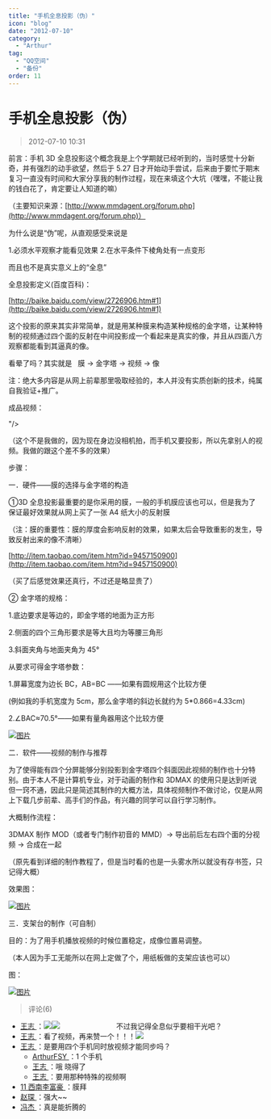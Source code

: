 ```yaml
---
title: "手机全息投影（伪）"
icon: "blog"
date: "2012-07-10"
category:
  - "Arthur"
tag:
  - "QQ空间"
  - "备份"
order: 11
---
```

# 手机全息投影（伪）

> 2012-07-10 10:31

前言：手机 3D 全息投影这个概念我是上个学期就已经听到的，当时感觉十分新奇，并有强烈的动手欲望，然后于 5.27 日才开始动手尝试，后来由于要忙于期末复习一直没有时间和大家分享我的制作过程，现在来填这个大坑（嘿嘿，不能让我的钱白花了，肯定要让人知道的嘛）

（主要知识来源：[http://www.mmdagent.org/forum.php](http://www.mmdagent.org/forum.php)）

为什么说是“伪”呢，从直观感受来说是

1.必须水平观察才能看见效果 2.在水平条件下棱角处有一点变形

而且也不是真实意义上的“全息”

全息投影定义(百度百科)：

[http://baike.baidu.com/view/2726906.htm#1](http://baike.baidu.com/view/2726906.htm#1)

这个投影的原来其实非常简单，就是用某种膜来构造某种规格的金字塔，让某种特制的视频通过四个面的反射在中间投影成一个看起来是真实的像，并且从四面八方观察都能看到其逼真的像。

看晕了吗？其实就是   膜 → 金字塔 → 视频 → 像

注：绝大多内容是从网上前辈那里吸取经验的，本人并没有实质创新的技术，纯属自我验证+推广。

成品视频：

"/>

（这个不是我做的，因为现在身边没相机拍，而手机又要投影，所以先拿别人的视频。我做的跟这个差不多的效果）

步骤：

一．硬件——膜的选择与金字塔的构造

①3D 全息投影最重要的是你采用的膜，一般的手机膜应该也可以，但是我为了保证最好效果就从网上买了一张 A4 纸大小的反射膜

（注：膜的重要性：膜的厚度会影响反射的效果，如果太后会导致重影的发生，导致反射出来的像不清晰）

[http://item.taobao.com/item.htm?id=9457150900](http://item.taobao.com/item.htm?id=9457150900)

（买了后感觉效果还真行，不过还是略显贵了）

② 金字塔的规格：

1.底边要求是等边的，即金字塔的地面为正方形

2.侧面的四个三角形要求是等大且均为等腰三角形

3.斜面夹角与地面夹角为 45°

从要求可得金字塔参数：

1.屏幕宽度为边长 BC，AB=BC ——如果有圆规用这个比较方便

(例如我的手机宽度为 5cm，那么金字塔的斜边长就约为 5\*0.866=4.33cm)

2.∠BAC≈70.5°——如果有量角器用这个比较方便

[![图片](https://pan.4a1801.life:11443/d/public/Qzone/Blogs/images/8B09D143.webp)](https://pan.4a1801.life:11443/d/public/Qzone/Blogs/images/8B09D143.webp)

二．软件——视频的制作与推荐

为了使得能有四个分屏能够分别投影到金字塔四个斜面因此视频的制作也十分特别。由于本人不是计算机专业，对于动画的制作和 3DMAX 的使用只是达到听说但一窍不通，因此只是简述其制作的大概方法，具体视频制作不做讨论，仅是从网上下载几步前辈、高手们的作品，有兴趣的同学可以自行学习制作。

大概制作流程：

3DMAX 制作 MOD（或者专门制作初音的 MMD）→ 导出前后左右四个面的分视频 → 合成在一起

（原先看到详细的制作教程了，但是当时看的也是一头雾水所以就没有存书签，只记得大概）

效果图：

[![图片](https://pan.4a1801.life:11443/d/public/Qzone/Blogs/images/118EAEB0.webp)](https://pan.4a1801.life:11443/d/public/Qzone/Blogs/images/118EAEB0.webp)

三．支架台的制作（可自制）

目的：为了用手机播放视频的时候位置稳定，成像位置易调整。

（本人因为手工无能所以在网上定做了个，用纸板做的支架应该也可以）

图：

[![图片](https://pan.4a1801.life:11443/d/public/Qzone/Blogs/images/D361D8A8.webp)](https://pan.4a1801.life:11443/d/public/Qzone/Blogs/images/D361D8A8.webp)

> 评论(6)

- [王志 ](https://user.qzone.qq.com/845471879)：![](https://pan.4a1801.life:11443/d/public/Qzone/Common/images/e179.gif)![](https://pan.4a1801.life:11443/d/public/Qzone/Common/images/e179.gif)　　　　　　　　不过我记得全息似乎要相干光吧？
- [王志 ](https://user.qzone.qq.com/845471879)：看了视频，再来赞一个！！！![](https://pan.4a1801.life:11443/d/public/Qzone/Common/images/e183.gif)
- [王志 ](https://user.qzone.qq.com/845471879)：是要用四个手机同时放视频才能同步吗？
  - [ArthurFSY ](https://user.qzone.qq.com/254904240)：1 个手机
  - [王志 ](https://user.qzone.qq.com/845471879)：哦 晓得了
  - [王志 ](https://user.qzone.qq.com/845471879)：要用那种特殊的视频啊
- [11 西南李富豪 ](https://user.qzone.qq.com/243940411)：膜拜
- [赵琛 ](https://user.qzone.qq.com/664503485)：强大\~\~
- [冯杰 ](https://user.qzone.qq.com/1584438972)：真是能折腾的
